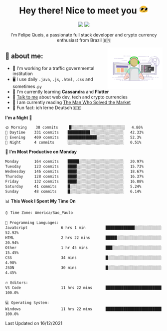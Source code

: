 
<h1 align="center">Hey there! Nice to meet you <img src="assets/sunglasses.gif" width="30"/></h1>

<p align="center">
  <a href="https://www.linkedin.com/in/fqueis"><img src="https://img.shields.io/badge/-LinkedIn-blue?style=flat&logo=Linkedin&logoColor=white" /></a>
  <a href="mailto:fqueis@gmail.com"><img src="https://img.shields.io/badge/-Gmail-c14438?style=flat&logo=Gmail&logoColor=white" /></a>
</p>

<p align="center">I'm Felipe Queis, a passionate full stack developer and crypto currency enthusiast from Brazil 🇧🇷</p>

<img width="35%" align="right" alt="fqueis" src="assets/profile.gif" /></p>

## 🤵 about me:

- 🏢 I'm working for a traffic governmental institution
- 🖥️ I use daily `.java`, `.js`, `.html`, `.css` and sometimes`.py`
- 🌱 I'm currently learning **Cassandra** and **Flutter**
- 💬 [Talk to me](https://github.com/fqueis/fqueis/discussions) about web dev, tech and crypto currencies
- 📖 I am currently reading [The Man Who Solved the Market](https://amzn.com/073521798X)
- 💭 Fun fact: ich lerne Deutsch 🇩🇪

<!--START_SECTION:waka-->
**I'm a Night 🦉** 

```text
🌞 Morning    38 commits     █░░░░░░░░░░░░░░░░░░░░░░░░   4.86% 
🌆 Daytime    331 commits    ██████████░░░░░░░░░░░░░░░   42.33% 
🌃 Evening    409 commits    █████████████░░░░░░░░░░░░   52.3% 
🌙 Night      4 commits      ░░░░░░░░░░░░░░░░░░░░░░░░░   0.51%

```
📅 **I'm Most Productive on Monday** 

```text
Monday       164 commits    █████░░░░░░░░░░░░░░░░░░░░   20.97% 
Tuesday      123 commits    ████░░░░░░░░░░░░░░░░░░░░░   15.73% 
Wednesday    146 commits    ████░░░░░░░░░░░░░░░░░░░░░   18.67% 
Thursday     128 commits    ████░░░░░░░░░░░░░░░░░░░░░   16.37% 
Friday       132 commits    ████░░░░░░░░░░░░░░░░░░░░░   16.88% 
Saturday     41 commits     █░░░░░░░░░░░░░░░░░░░░░░░░   5.24% 
Sunday       48 commits     █░░░░░░░░░░░░░░░░░░░░░░░░   6.14%

```


📊 **This Week I Spent My Time On** 

```text
⌚︎ Time Zone: America/Sao_Paulo

💬 Programming Languages: 
JavaScript               6 hrs 1 min         █████████████░░░░░░░░░░░░   52.92% 
HTML                     2 hrs 22 mins       █████░░░░░░░░░░░░░░░░░░░░   20.94% 
Other                    1 hr 45 mins        ███░░░░░░░░░░░░░░░░░░░░░░   15.45% 
CSS                      34 mins             █░░░░░░░░░░░░░░░░░░░░░░░░   4.98% 
JSON                     30 mins             █░░░░░░░░░░░░░░░░░░░░░░░░   4.45%

🔥 Editors: 
VS Code                  11 hrs 22 mins      █████████████████████████   100.0%

💻 Operating System: 
Windows                  11 hrs 22 mins      █████████████████████████   100.0%

```


 Last Updated on 16/12/2021
<!--END_SECTION:waka-->
